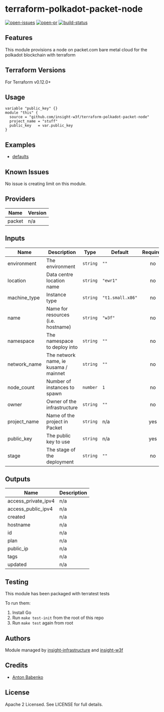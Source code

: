# terraform-polkadot-packet-node

[![open-issues](https://img.shields.io/github/issues-raw/insight-w3f/terraform-polkadot-packet-node?style=for-the-badge)](https://github.com/insight-w3f/terraform-polkadot-packet-node/issues)
[![open-pr](https://img.shields.io/github/issues-pr-raw/insight-w3f/terraform-polkadot-packet-node?style=for-the-badge)](https://github.com/insight-w3f/terraform-polkadot-packet-node/pulls)
[![build-status](https://img.shields.io/circleci/build/github/insight-w3f/terraform-polkadot-packet-node?style=for-the-badge)](https://circleci.com/gh/insight-w3f/terraform-polkadot-packet-node)

## Features

This module provisions a node on packet.com bare metal cloud for the polkadot blockchain with terraform

## Terraform Versions

For Terraform v0.12.0+

## Usage

```
variable "public_key" {}
module "this" {
  source = "github.com/insight-w3f/terraform-polkadot-packet-node"
  project_name = "stuff"
  public_key   = var.public_key
}
```
## Examples

- [defaults](https://github.com/robc-io/terraform-polkadot-packet-node/tree/master/examples/defaults)

## Known  Issues
No issue is creating limit on this module.

<!-- BEGINNING OF PRE-COMMIT-TERRAFORM DOCS HOOK -->
## Providers

| Name | Version |
|------|---------|
| packet | n/a |

## Inputs

| Name | Description | Type | Default | Required |
|------|-------------|------|---------|:-----:|
| environment | The environment | `string` | `""` | no |
| location | Data centre location name | `string` | `"ewr1"` | no |
| machine\_type | Instance type | `string` | `"t1.small.x86"` | no |
| name | Name for resources (i.e. hostname) | `string` | `"w3f"` | no |
| namespace | The namespace to deploy into | `string` | `""` | no |
| network\_name | The network name, ie kusama / mainnet | `string` | `""` | no |
| node\_count | Number of instances to spawn | `number` | `1` | no |
| owner | Owner of the infrastructure | `string` | `""` | no |
| project\_name | Name of the project in Packet | `string` | n/a | yes |
| public\_key | The public key to use | `string` | n/a | yes |
| stage | The stage of the deployment | `string` | `""` | no |

## Outputs

| Name | Description |
|------|-------------|
| access\_private\_ipv4 | n/a |
| access\_public\_ipv4 | n/a |
| created | n/a |
| hostname | n/a |
| id | n/a |
| plan | n/a |
| public\_ip | n/a |
| tags | n/a |
| updated | n/a |

<!-- END OF PRE-COMMIT-TERRAFORM DOCS HOOK -->

## Testing
This module has been packaged with terratest tests

To run them:

1. Install Go
2. Run `make test-init` from the root of this repo
3. Run `make test` again from root

## Authors

Module managed by [insight-infrastructure](https://github.com/insight-infrastructure) and [insight-w3f](https://github.com/insight-w3f)

## Credits

- [Anton Babenko](https://github.com/antonbabenko)

## License

Apache 2 Licensed. See LICENSE for full details.